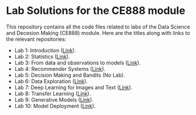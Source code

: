 # Lab Solutions for the CE888 module

This repository contains all the code files related to labs of the Data Science and Decesion Making (CE888) module. Here are the titles along with links to the relevant repositories:

- Lab 1: Introduction ([Link](https://github.com/ihab09/CE888/tree/main/Lab_1)).
- Lab 2: Statistics ([Link](https://github.com/ihab09/CE888/tree/main/lab_2)).
- Lab 3: From data and observations to models ([Link](https://github.com/ihab09/CE888/tree/main/lab3)).
- Lab 4: Recommender Systems ([Link](https://github.com/ihab09/CE888/tree/main/lab4)).
- Lab 5: Decision Making and Bandits (No Lab).
- Lab 6: Data Exploration ([Link](https://github.com/ihab09/CE888/tree/main/Lab6)).
- Lab 7: Deep Learning for Images and Text ([Link](https://github.com/ihab09/CE888/tree/main/Lab7)).
- Lab 8: Transfer Learning ([Link](https://github.com/ihab09/CE888/tree/main/Lab_8)).
- Lab 9: Generative Models ([Link](https://github.com/ihab09/CE888/tree/main/Lab_9)).
- Lab 10: Model Deployment ([Link](https://github.com/ihab09/CE888/tree/main/Lab_10)).


